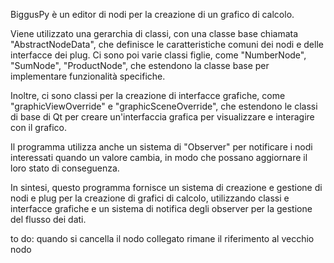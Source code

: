BiggusPy è un editor di nodi per la creazione di un grafico di calcolo. 

Viene utilizzato una gerarchia di classi, con una classe base chiamata "AbstractNodeData", 
che definisce le caratteristiche comuni dei nodi e delle interfacce dei plug. Ci sono poi varie classi figlie, 
come "NumberNode", "SumNode", "ProductNode", che estendono la classe base per implementare funzionalità specifiche.

Inoltre, ci sono classi per la creazione di interfacce grafiche, come "graphicViewOverride" e "graphicSceneOverride", 
che estendono le classi di base di Qt per creare un'interfaccia grafica per visualizzare e interagire con il grafico.

Il programma utilizza anche un sistema di "Observer" per notificare i nodi interessati quando un valore cambia, 
in modo che possano aggiornare il loro stato di conseguenza.

In sintesi, questo programma fornisce un sistema di creazione e gestione di nodi e plug per la creazione 
di grafici di calcolo, utilizzando classi e interfacce grafiche e un sistema di notifica degli observer 
per la gestione del flusso dei dati.

to do:
quando si cancella il nodo collegato rimane il riferimento al vecchio nodo